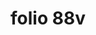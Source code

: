 ---
layout: edition
title: folio 88v
manuscript: Turin, Biblioteca Nazionale, MS N.III.19
sigla: T
iip: t088v.tif
milestone: 176
---